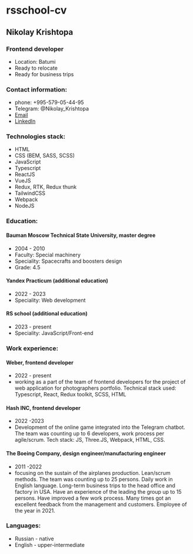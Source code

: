 # rsschool-cv

## Nikolay Krishtopa

### Frontend developer

- Location: Batumi
- Ready to relocate
- Ready for business trips

### Contact information:

- phone: +995-579-05-44-95
- Telegram: @Nikolay_Krishtopa
- [Email](mailto:nikolay.krishtopa@gmail.com)
- [LinkedIn](https://www.linkedin.com/in/nikolay-krishtopa/)

### Technologies stack:

- HTML
- CSS (BEM, SASS, SCSS)
- JavaScript
- Typescript
- ReactJS
- VueJS
- Redux, RTK, Redux thunk
- TailwindCSS
- Webpack
- NodeJS

### Education:

#### Bauman Moscow Technical State University, master degree

- 2004 - 2010
- Faculty: Special machinery
- Speciality: Spacecrafts and boosters design
- Grade: 4.5

#### Yandex Practicum (additional education)

- 2022 - 2023
- Speciality: Web development

#### RS school (additional education)

- 2023 - present
- Speciality: JavaScript/Front-end

### Work experience:

#### Weber, frontend developer

- 2022 - present
- working as a part of the team of frontend developers for the project of web application for photographers portfolio. Technical stack used: Typescript, React, Redux toolkit, SCSS, HTML

#### Hash INC, frontend developer

- 2022 -2023
- Development of the online game integrated into the Telegram chatbot. The team was counting up to 6 developers, work process per agile/scrum. Tech stack: JS, Three.JS, Webpack, HTML, CSS.

#### The Boeing Company, design engineer/manufacturing engineer

- 2011 -2022
- focusing on the sustain of the airplanes production. Lean/scrum methods. The team was counting up to 25 persons. Daily work in English language. Long-term business trips to the head office and factory in USA. Have an experience of the leading the group up to 15 persons. Have improved a few work process. Many times got an excellent feedback from the management and customers. Employee of the year in 2021.

### Languages:

- Russian - native
- English - upper-intermediate
